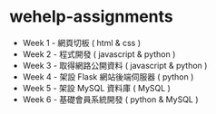# wehelp-assignments

* Week 1 - 網頁切板 ( html & css )
* Week 2 - 程式開發 ( javascript & python )
* Week 3 - 取得網路公開資料 ( javascript & python )
* Week 4 - 架設 Flask 網站後端伺服器 ( python )
* Week 5 - 架設 MySQL 資料庫 ( MySQL )
* Week 6 - 基礎會員系統開發 ( python & MySQL )
